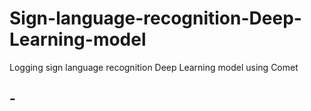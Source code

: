 # Sign-language-recognition-Deep-Learning-model
Logging sign language recognition Deep Learning model using Comet

## -

## 
